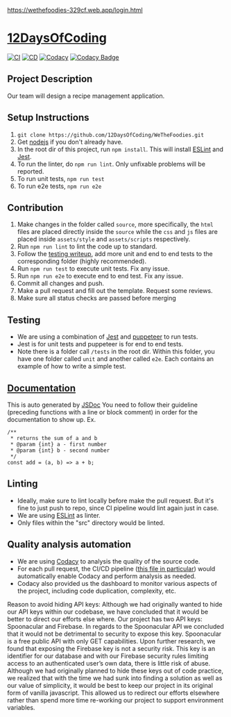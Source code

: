 
https://wethefoodies-329cf.web.app/login.html

# [12DaysOfCoding](admin/team.md)
[![CI](https://github.com/12DaysOfCoding/WeTheFoodies/actions/workflows/main.yml/badge.svg)](https://github.com/12DaysOfCoding/WeTheFoodies/actions)
[![CD](https://github.com/12DaysOfCoding/WeTheFoodies/actions/workflows/firebase-hosting-merge.yml/badge.svg)](https://wethefoodies.web.app/)
[![Codacy](https://github.com/12DaysOfCoding/WeTheFoodies/actions/workflows/codacy-analysis.yml/badge.svg)](https://github.com/12DaysOfCoding/WeTheFoodies/actions)
[![Codacy Badge](https://app.codacy.com/project/badge/Grade/1a2069363fe743c9bbacbe053485d747)](https://www.codacy.com/gh/12DaysOfCoding/WeTheFoodies/dashboard?utm_source=github.com&amp;utm_medium=referral&amp;utm_content=12DaysOfCoding/WeTheFoodies&amp;utm_campaign=Badge_Grade)

## Project Description
Our team will design a recipe management application.

## Setup Instructions
1. ```git clone https://github.com/12DaysOfCoding/WeTheFoodies.git```
2. Get [nodejs](https://nodejs.org/en/download/) if you don't already have.
3. In the root dir of this project, run `npm install`. This will install [ESLint](https://eslint.org/) and [Jest](https://jestjs.io/).
4. To run the linter, do `npm run lint`. Only unfixable problems will be reported.
5. To run unit tests, `npm run test`
6. To run e2e tests, `npm run e2e`

## Contribution
1. Make changes in the folder called `source`, more specifically, the `html` files are placed directly inside the `source` while the `css` and `js` files are placed inside `assets/style` and `assets/scripts` respectively.
2. Run `npm run lint` to lint the code up to standard.
3. Follow the [testing writeup](#testing), add more unit and end to end tests to the corresponding folder (highly recommended).
4. Run `npm run test` to execute unit tests. Fix any issue.
5. Run `npm run e2e` to execute end to end test. Fix any issue.
6. Commit all changes and push.
7. Make a pull request and fill out the template. Request some reviews.
8. Make sure all status checks are passed before merging

## Testing
* We are using a combination of [Jest](https://jestjs.io/) and [puppeteer](https://developers.google.com/web/tools/puppeteer) to run tests.
* Jest is for unit tests and puppeteer is for end to end tests.
* Note there is a folder call `/tests` in the root dir. Within this folder, you have one folder called `unit` and another called `e2e`. Each contains an example of how to write a simple test.

## [Documentation](https://12daysofcoding.github.io/WeTheFoodies/)
This is auto generated by [JSDoc](https://jsdoc.app/about-getting-started.html)
You need to follow their guideline (preceding functions with a line or block comment) in order for the documentation to show up.
Ex.
```
/**
 * returns the sum of a and b
 * @param {int} a - first number
 * @param {int} b - second number
 */
const add = (a, b) => a + b;
```

## Linting 
- Ideally, make sure to lint locally before make the pull request. But it's fine to just push to repo, since CI pipeline would lint again just in case. 
- We are using [ESLint](https://eslint.org/) as linter. 
- Only files within the "src" directory would be linted. 

## Quality analysis automation
- We are using [Codacy](https://www.codacy.com/) to analysis the quality of the source code. 
- For each pull request, the CI/CD pipeline ([this file in particular](.github/workflows/codacy-analysis.yml)) would automatically enable Codacy and perform analysis as needed. 
- Codacy also provided us the dashboard to monitor various aspects of the project, including code duplication, complexity, etc. 



Reason to avoid hiding API keys:
Although we had originally wanted to hide our API keys within our codebase, we have concluded that it would be better to direct our efforts else where. Our project has two API keys: Spoonacular and Firebase. In regards to the Spoonacular API we concluded that it would not be detrimental to security to expose this key. Spoonacular is a free public API with only GET capabilities. Upon further research, we found that exposing the Firebase key is not a security risk. This key is an identifier for our database and with our Firebase security rules limiting access to an authenticated user’s own data, there is little risk of abuse. Although we had originally planned to hide these keys out of code practice, we realized that with the time we had sunk into finding a solution as well as our value of simplicity, it would be best to keep our project in its original form of vanilla javascript. This allowed us to redirect our efforts elsewhere rather than spend more time re-working our project to support environment variables.
